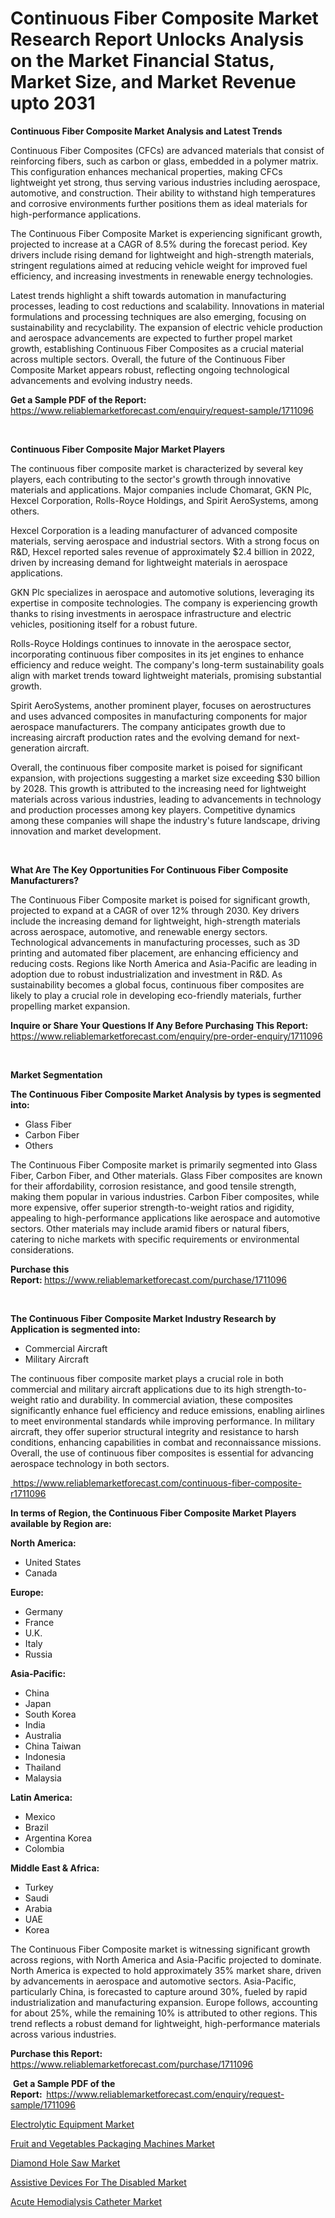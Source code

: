 <p><h1>Continuous Fiber Composite Market Research Report Unlocks Analysis on the Market Financial Status, Market Size, and Market Revenue upto 2031</h1></p><p><strong>Continuous Fiber Composite Market Analysis and Latest Trends</strong></p>
<p><p>Continuous Fiber Composites (CFCs) are advanced materials that consist of reinforcing fibers, such as carbon or glass, embedded in a polymer matrix. This configuration enhances mechanical properties, making CFCs lightweight yet strong, thus serving various industries including aerospace, automotive, and construction. Their ability to withstand high temperatures and corrosive environments further positions them as ideal materials for high-performance applications.</p><p>The Continuous Fiber Composite Market is experiencing significant growth, projected to increase at a CAGR of 8.5% during the forecast period. Key drivers include rising demand for lightweight and high-strength materials, stringent regulations aimed at reducing vehicle weight for improved fuel efficiency, and increasing investments in renewable energy technologies. </p><p>Latest trends highlight a shift towards automation in manufacturing processes, leading to cost reductions and scalability. Innovations in material formulations and processing techniques are also emerging, focusing on sustainability and recyclability. The expansion of electric vehicle production and aerospace advancements are expected to further propel market growth, establishing Continuous Fiber Composites as a crucial material across multiple sectors. Overall, the future of the Continuous Fiber Composite Market appears robust, reflecting ongoing technological advancements and evolving industry needs.</p></p>
<p><strong>Get a Sample PDF of the Report:&nbsp;</strong> <a href="https://www.reliablemarketforecast.com/enquiry/request-sample/1711096?utm_campaign=1130&utm_medium=2&utm_source=Github&utm_content=ia&utm_term=22102024&utm_id=continuous-fiber-composite">https://www.reliablemarketforecast.com/enquiry/request-sample/1711096</a></p>
<p>&nbsp;</p>
<p><strong>Continuous Fiber Composite Major Market Players</strong></p>
<p><p>The continuous fiber composite market is characterized by several key players, each contributing to the sector's growth through innovative materials and applications. Major companies include Chomarat, GKN Plc, Hexcel Corporation, Rolls-Royce Holdings, and Spirit AeroSystems, among others. </p><p>Hexcel Corporation is a leading manufacturer of advanced composite materials, serving aerospace and industrial sectors. With a strong focus on R&D, Hexcel reported sales revenue of approximately $2.4 billion in 2022, driven by increasing demand for lightweight materials in aerospace applications.</p><p>GKN Plc specializes in aerospace and automotive solutions, leveraging its expertise in composite technologies. The company is experiencing growth thanks to rising investments in aerospace infrastructure and electric vehicles, positioning itself for a robust future.</p><p>Rolls-Royce Holdings continues to innovate in the aerospace sector, incorporating continuous fiber composites in its jet engines to enhance efficiency and reduce weight. The company's long-term sustainability goals align with market trends toward lightweight materials, promising substantial growth.</p><p>Spirit AeroSystems, another prominent player, focuses on aerostructures and uses advanced composites in manufacturing components for major aerospace manufacturers. The company anticipates growth due to increasing aircraft production rates and the evolving demand for next-generation aircraft.</p><p>Overall, the continuous fiber composite market is poised for significant expansion, with projections suggesting a market size exceeding $30 billion by 2028. This growth is attributed to the increasing need for lightweight materials across various industries, leading to advancements in technology and production processes among key players. Competitive dynamics among these companies will shape the industry's future landscape, driving innovation and market development.</p></p>
<p>&nbsp;</p>
<p><strong>What Are The Key Opportunities For Continuous Fiber Composite Manufacturers?</strong></p>
<p><p>The Continuous Fiber Composite market is poised for significant growth, projected to expand at a CAGR of over 12% through 2030. Key drivers include the increasing demand for lightweight, high-strength materials across aerospace, automotive, and renewable energy sectors. Technological advancements in manufacturing processes, such as 3D printing and automated fiber placement, are enhancing efficiency and reducing costs. Regions like North America and Asia-Pacific are leading in adoption due to robust industrialization and investment in R&D. As sustainability becomes a global focus, continuous fiber composites are likely to play a crucial role in developing eco-friendly materials, further propelling market expansion.</p></p>
<p><strong>Inquire or Share Your Questions If Any Before Purchasing This Report:</strong> <a href="https://www.reliablemarketforecast.com/enquiry/pre-order-enquiry/1711096?utm_campaign=1130&utm_medium=2&utm_source=Github&utm_content=ia&utm_term=22102024&utm_id=continuous-fiber-composite">https://www.reliablemarketforecast.com/enquiry/pre-order-enquiry/1711096</a></p>
<p>&nbsp;</p>
<p><strong>Market Segmentation</strong></p>
<p><strong>The Continuous Fiber Composite Market Analysis by types is segmented into:</strong></p>
<p><ul><li>Glass Fiber</li><li>Carbon Fiber</li><li>Others</li></ul></p>
<p><p>The Continuous Fiber Composite market is primarily segmented into Glass Fiber, Carbon Fiber, and Other materials. Glass Fiber composites are known for their affordability, corrosion resistance, and good tensile strength, making them popular in various industries. Carbon Fiber composites, while more expensive, offer superior strength-to-weight ratios and rigidity, appealing to high-performance applications like aerospace and automotive sectors. Other materials may include aramid fibers or natural fibers, catering to niche markets with specific requirements or environmental considerations.</p></p>
<p><strong>Purchase this Report:&nbsp;</strong><a href="https://www.reliablemarketforecast.com/purchase/1711096?utm_campaign=1130&utm_medium=2&utm_source=Github&utm_content=ia&utm_term=22102024&utm_id=continuous-fiber-composite">https://www.reliablemarketforecast.com/purchase/1711096</a></p>
<p>&nbsp;</p>
<p><strong>The Continuous Fiber Composite Market Industry Research by Application is segmented into:</strong></p>
<p><ul><li>Commercial Aircraft</li><li>Military Aircraft</li></ul></p>
<p><p>The continuous fiber composite market plays a crucial role in both commercial and military aircraft applications due to its high strength-to-weight ratio and durability. In commercial aviation, these composites significantly enhance fuel efficiency and reduce emissions, enabling airlines to meet environmental standards while improving performance. In military aircraft, they offer superior structural integrity and resistance to harsh conditions, enhancing capabilities in combat and reconnaissance missions. Overall, the use of continuous fiber composites is essential for advancing aerospace technology in both sectors.</p></p>
<p><a href="https://www.reliablemarketforecast.com/continuous-fiber-composite-r1711096?utm_campaign=1130&utm_medium=2&utm_source=Github&utm_content=ia&utm_term=22102024&utm_id=continuous-fiber-composite">&nbsp;https://www.reliablemarketforecast.com/continuous-fiber-composite-r1711096</a></p>
<p><strong>In terms of Region, the Continuous Fiber Composite Market Players available by Region are:</strong></p>
<p>
    <p> <strong> North America: </strong>
        <ul>
            <li>United States</li>
            <li>Canada</li>
        </ul>
        </p> 
    <p> <strong> Europe: </strong>
        <ul>
            <li>Germany</li>
            <li>France</li>
            <li>U.K.</li>
            <li>Italy</li>
            <li>Russia</li>
        </ul>
        </p> 
    <p> <strong> Asia-Pacific: </strong>
        <ul>
            <li>China</li>
            <li>Japan</li>
            <li>South Korea</li>
            <li>India</li>
            <li>Australia</li>
            <li>China Taiwan</li>
            <li>Indonesia</li>
            <li>Thailand</li>
            <li>Malaysia</li>
        </ul>
        </p> 
    <p> <strong> Latin America: </strong>
        <ul>
            <li>Mexico</li>
            <li>Brazil</li>
            <li>Argentina Korea</li>
            <li>Colombia</li>
        </ul>
        </p> 
    <p> <strong> Middle East & Africa: </strong>
        <ul>
            <li>Turkey</li>
            <li>Saudi</li>
            <li>Arabia</li>
            <li>UAE</li>
            <li>Korea</li>
        </ul>
    </p>
    </p>
<p><p>The Continuous Fiber Composite market is witnessing significant growth across regions, with North America and Asia-Pacific projected to dominate. North America is expected to hold approximately 35% market share, driven by advancements in aerospace and automotive sectors. Asia-Pacific, particularly China, is forecasted to capture around 30%, fueled by rapid industrialization and manufacturing expansion. Europe follows, accounting for about 25%, while the remaining 10% is attributed to other regions. This trend reflects a robust demand for lightweight, high-performance materials across various industries.</p></p>
<p><strong>Purchase this Report: </strong><a href="https://www.reliablemarketforecast.com/purchase/1711096?utm_campaign=1130&utm_medium=2&utm_source=Github&utm_content=ia&utm_term=22102024&utm_id=continuous-fiber-composite">https://www.reliablemarketforecast.com/purchase/1711096</a></p>
<p>&nbsp;<strong>Get a Sample PDF of the Report:&nbsp;&nbsp;</strong><a href="https://www.reliablemarketforecast.com/enquiry/request-sample/1711096?utm_campaign=1130&utm_medium=2&utm_source=Github&utm_content=ia&utm_term=22102024&utm_id=continuous-fiber-composite">https://www.reliablemarketforecast.com/enquiry/request-sample/1711096</a></p>
<p><strong></strong></p>
<p><p><a href="https://github.com/markita8qfi/Market-Research-Report-List-1/blob/main/electrolytic-equipment-market.md?utm_campaign=1130&utm_medium=2&utm_source=Github&utm_content=ia&utm_term=22102024&utm_id=continuous-fiber-composite">Electrolytic Equipment Market</a></p><p><a href="https://github.com/habinadmshaulz/Market-Research-Report-List-1/blob/main/fruit-and-vegetables-packaging-machines-market.md?utm_campaign=1130&utm_medium=2&utm_source=Github&utm_content=ia&utm_term=22102024&utm_id=continuous-fiber-composite">Fruit and Vegetables Packaging Machines Market</a></p><p><a href="https://issuu.com/reportprime-2/docs/diamond-hole-saw-market-size-2030.p_fd5cdf35fd5bfc?utm_campaign=1130&utm_medium=2&utm_source=Github&utm_content=ia&utm_term=22102024&utm_id=continuous-fiber-composite">Diamond Hole Saw Market</a></p><p><a href="https://www.linkedin.com/pulse/sustainability-trends-assistive-devices-disabled-industry-dzzze?utm_campaign=1130&utm_medium=2&utm_source=Github&utm_content=ia&utm_term=22102024&utm_id=continuous-fiber-composite">Assistive Devices For The Disabled Market</a></p><p><a href="https://www.linkedin.com/pulse/emerging-acute-hemodialysis-catheter-market-opportunities-4z68e?utm_campaign=1130&utm_medium=2&utm_source=Github&utm_content=ia&utm_term=22102024&utm_id=continuous-fiber-composite">Acute Hemodialysis Catheter Market</a></p></p>